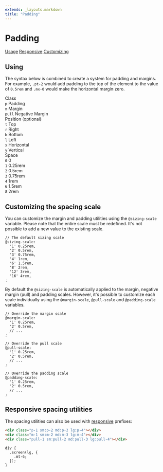 ```yaml
---
extends: _layouts.markdown
title: "Padding"
---
```


# Padding

<div class="subnav">
    <a class="subnav-link" href="#usage">Usage</a>
    <a class="subnav-link" href="#responsive">Responsive</a>
    <a class="subnav-link" href="#customizing">Customizing</a>
</div>

<h2 id="usage">Using</h2>

The syntax below is combined to create a system for padding and margins. For example, `.pt-2` would add padding to the top of the element to the value of `0.5rem` and `.mx-0` would make the horizontal margin zero.

<div class="flex items-start mt-8 text-sm">
    <div class="pr-12">
        <div class="mb-3 text-dark-soft text-uppercase">Class</div>
        <div><code class="inline-block my-1 mr-1 px-2 py-1 mono border rounded">p</code> Padding</div>
        <div><code class="inline-block my-1 mr-1 px-2 py-1 mono border rounded">m</code> Margin</div>
        <div><code class="inline-block my-1 mr-1 px-2 py-1 mono border rounded">pull</code> Negative Margin</div>
    </div>
    <div class="pl-12 pr-12 border-l">
        <div class="mb-3 text-dark-soft"><span class="text-uppercase">Position</span> <span class="text-dark-softer text-xs">(optional)</span></div>
        <div><code class="inline-block my-1 mr-1 px-2 py-1 mono border rounded">t</code> Top</div>
        <div><code class="inline-block my-1 mr-1 px-2 py-1 mono border rounded">r</code> Right</div>
        <div><code class="inline-block my-1 mr-1 px-2 py-1 mono border rounded">b</code> Bottom</div>
        <div><code class="inline-block my-1 mr-1 px-2 py-1 mono border rounded">l</code> Left</div>
        <div><code class="inline-block my-1 mr-1 px-2 py-1 mono border rounded">x</code> Horizontal</div>
        <div><code class="inline-block my-1 mr-1 px-2 py-1 mono border rounded">y</code> Vertical</div>
    </div>
    <div class="pl-12 border-l">
        <div class="mb-3 text-dark-soft text-uppercase">Space</div>
        <div><code class="inline-block my-1 mr-1 px-2 py-1 mono border rounded">0</code> 0</div>
        <div><code class="inline-block my-1 mr-1 px-2 py-1 mono border rounded">1</code> 0.25rem</div>
        <div><code class="inline-block my-1 mr-1 px-2 py-1 mono border rounded">2</code> 0.5rem</div>
        <div><code class="inline-block my-1 mr-1 px-2 py-1 mono border rounded">3</code> 0.75rem</div>
        <div><code class="inline-block my-1 mr-1 px-2 py-1 mono border rounded">4</code> 1rem</div>
        <div><code class="inline-block my-1 mr-1 px-2 py-1 mono border rounded">6</code> 1.5rem</div>
        <div><code class="inline-block my-1 mr-1 px-2 py-1 mono border rounded">8</code> 2rem</div>
    </div>
</div>

<h2 id="customizing">Customizing the spacing scale</h2>

You can customize the margin and padding utilities using the `@sizing-scale` variable. Please note that the entire scale must be redefined. It's not possible to add a new value to the existing scale.

```less
// The default sizing scale
@sizing-scale:
  '1' 0.25rem,
  '2' 0.5rem,
  '3' 0.75rem,
  '4' 1rem,
  '6' 1.5rem,
  '8' 2rem,
  '12' 3rem,
  '16' 4rem,
;
```

By default the `@sizing-scale` is automatically applied to the margin, negative margin (pull) and padding scales. However, it's possible to customize each scale individually using the `@margin-scale`, `@pull-scale` and `@padding-scale` variables.

```less
// Override the margin scale
@margin-scale:
  '1' 0.25rem,
  '2' 0.5rem,
  // ...
;

// Override the pull scale
@pull-scale:
  '1' 0.25rem,
  '2' 0.5rem,
  // ...
;

// Override the padding scale
@padding-scale:
  '1' 0.25rem,
  '2' 0.5rem,
  // ...
;
```

<h2 id="responsive">Responsive spacing utilities</h2>

The spacing utilities can also be used with <a href="/responsive">responsive</a> prefixes:

```html
<div class="p-1 sm:p-2 md:p-3 lg:p-4"></div>
<div class="m-1 sm:m-2 md:m-3 lg:m-4"></div>
<div class="pull-1 sm:pull-2 md:pull-3 lg:pull-4"></div>
```

```less
div {
  .screen(lg, {
    .mt-6;
  });
}
```


